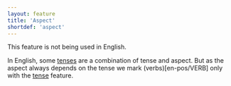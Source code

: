 ```yaml
---
layout: feature
title: 'Aspect'
shortdef: 'aspect'
---
```


This feature is not being used in English.

In English, some [tenses](Tense) are a combination of tense and aspect. But as the aspect always depends on the tense we mark (verbs)[en-pos/VERB] only with the [tense](Tense) feature.
 
<!-- Interlanguage links updated Út zář 29 20:23:05 CEST 2020 -->
